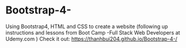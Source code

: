 # Bootstrap-4-
Using Bootstrap4, HTML and CSS to create a website (following up instructions and lessons from Boot Camp -Full Stack Web Developers at Udemy.com )
Check it out: https://thanhbui204.github.io/Bootstrap-4-/
